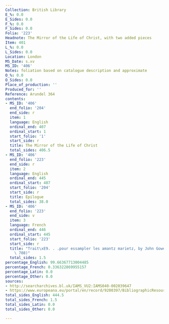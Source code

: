 ```yaml
---
Collection: British Library
E_%: 0.0
E_Sides: 0.0
F_%: 0.0
F_Sides: 0.0
Folia: '223'
Headnote: The Mirror of the Life of Christ, with two added pieces
Item: 401
L_%: 0.0
L_Sides: 0.0
Location: London
MS_Date: s.xv
MS_ID: '406'
Notes: foliation based on catalogue description and approximate
O_%: 0.0
O_Sides: 0.0
Place_of_production: ''
Produced_for: ''
Reference: Arundel 364
contents:
- MS_ID: '406'
  end_folio: '204'
  end_side: r
  item: 1
  language: English
  ordinal_end: 407
  ordinal_start: 1
  start_folio: '1'
  start_side: r
  title: The Mirror of the Life of Christ
  total_sides: 406.5
- MS_ID: '406'
  end_folio: '223'
  end_side: r
  item: 2
  language: English
  ordinal_end: 445
  ordinal_start: 407
  start_folio: '204'
  start_side: r
  title: Epilogue
  total_sides: 38.0
- MS_ID: '406'
  end_folio: '223'
  end_side: v
  item: 3
  language: French
  ordinal_end: 446
  ordinal_start: 445
  start_folio: '223'
  start_side: r
  title: "Trait\xE9. . .pour essampler les amantz marietz, by John Gower (Dean no.\
    \ 708)"
  total_sides: 1.5
percentage_English: 99.66367713004485
percentage_French: 0.336322869955157
percentage_Latin: 0.0
percentage_Other: 0.0
sources:
- http://searcharchives.bl.uk/IAMS_VU2:IAMS040-002039647
- https://www.europeana.eu/portal/en/record/9200397/BibliographicResource_3000126279009.html
total_sides_English: 444.5
total_sides_French: 1.5
total_sides_Latin: 0.0
total_sides_Other: 0.0

---
```

